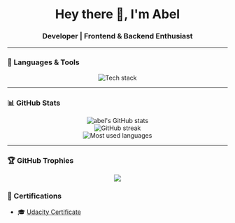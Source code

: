 <h1 align="center">Hey there 👋, I'm Abel</h1>
<h3 align="center">Developer | Frontend & Backend Enthusiast</h3>

---

### 🧰 Languages & Tools
<p align="center">
  <img src="https://skillicons.dev/icons?i=html,css,js,react,node,python,django,java,git" alt="Tech stack" />
</p>

---

### 📊 GitHub Stats
<p align="center">
  <img src="https://github-readme-stats.vercel.app/api?username=Abela16&show_icons=true&theme=tokyonight" alt="abel's GitHub stats" />
  <br/>
  <img src="https://streak-stats.demolab.com?user=Abela16&theme=tokyonight&hide_border=true" alt="GitHub streak" />
  <br/>
  <img src="https://github-readme-stats.vercel.app/api/top-langs/?username=Abela16&layout=compact&theme=tokyonight" alt="Most used languages" />
</p>

---

### 🏆 GitHub Trophies
<p align="center">
  <img src="https://github-profile-trophy.vercel.app/?username=Abela16&theme=tokyonight&row=1&no-frame=true" />
</p>

### 📜 Certifications
- 🎓 [Udacity Certificate](http://www.udacity.com/certificate/e/38d50158-6dd4-11f0-957c-5f6a2f1607a7)
